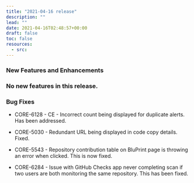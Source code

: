```yaml
---
title: "2021-04-16 release"
description: ""
lead: ""
date: 2021-04-16T02:48:57+00:00
draft: false
toc: false
resources:
  - src:
---
```


### New Features and Enhancements

### No new features in this release.

### Bug Fixes

* CORE-6128 - CE - Incorrect count being displayed for duplicate alerts. Has been addressed.

* CORE-5030 - Redundant URL being displayed in code copy details. Fixed.

* CORE-5543 - Repository contribution table on BluPrint page is throwing an error when clicked. This is now fixed.

* CORE-6284 - Issue with GitHub Checks app never completing scan if two users are both monitoring the same repository. This has been fixed.

